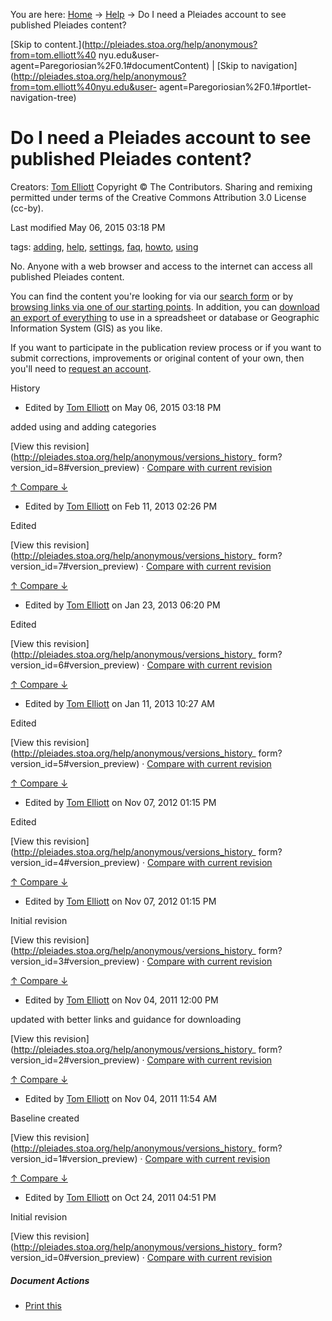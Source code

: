 You are here: [Home](http://pleiades.stoa.org/home) →
[Help](http://pleiades.stoa.org/help) →  Do I need a Pleiades account to see
published Pleiades content?

[Skip to content.](http://pleiades.stoa.org/help/anonymous?from=tom.elliott%40
nyu.edu&user-agent=Paregoriosian%2F0.1#documentContent) | [Skip to navigation]
(http://pleiades.stoa.org/help/anonymous?from=tom.elliott%40nyu.edu&user-
agent=Paregoriosian%2F0.1#portlet-navigation-tree)

#  Do I need a Pleiades account to see published Pleiades content?

Creators: [Tom Elliott](/author/thomase) Copyright © The Contributors. Sharing
and remixing permitted under terms of the Creative Commons Attribution 3.0
License (cc-by).

Last modified  May 06, 2015 03:18 PM

tags:  [adding](http://pleiades.stoa.org/search?Subject%3Alist=adding),
[help](http://pleiades.stoa.org/search?Subject%3Alist=help),
[settings](http://pleiades.stoa.org/search?Subject%3Alist=settings),
[faq](http://pleiades.stoa.org/search?Subject%3Alist=faq),
[howto](http://pleiades.stoa.org/search?Subject%3Alist=howto),
[using](http://pleiades.stoa.org/search?Subject%3Alist=using)

No. Anyone with a web browser and access to the internet can access all
published Pleiades content.

You can find the content you're looking for via our [search
form](../search_form) or by [browsing links via one of our starting
points](../places/). In addition, you can [download an export of
everything](../downloads/) to use in a spreadsheet or database or Geographic
Information System (GIS) as you like.

If you want to participate in the publication review process or if you want to
submit corrections, improvements or original content of your own, then you'll
need to [request an
account](http://www.atlantides.org/trac/pleiades/wiki/PleiadesCommunity).

History

    

  * Edited by [Tom Elliott](http://pleiades.stoa.org/author/thomase) on May 06, 2015 03:18 PM 

added using and adding categories

[View this revision](http://pleiades.stoa.org/help/anonymous/versions_history_
form?version_id=8#version_preview) · [Compare with current
revision](http://pleiades.stoa.org/help/anonymous/@@history?one=current&two=8)

[ ↑ Compare ↓ ](http://pleiades.stoa.org/help/anonymous/@@history?one=8&two=7
"Compare with previous revision" )

  * Edited by [Tom Elliott](http://pleiades.stoa.org/author/thomase) on Feb 11, 2013 02:26 PM 

Edited

[View this revision](http://pleiades.stoa.org/help/anonymous/versions_history_
form?version_id=7#version_preview) · [Compare with current
revision](http://pleiades.stoa.org/help/anonymous/@@history?one=current&two=7)

[ ↑ Compare ↓ ](http://pleiades.stoa.org/help/anonymous/@@history?one=7&two=6
"Compare with previous revision" )

  * Edited by [Tom Elliott](http://pleiades.stoa.org/author/thomase) on Jan 23, 2013 06:20 PM 

Edited

[View this revision](http://pleiades.stoa.org/help/anonymous/versions_history_
form?version_id=6#version_preview) · [Compare with current
revision](http://pleiades.stoa.org/help/anonymous/@@history?one=current&two=6)

[ ↑ Compare ↓ ](http://pleiades.stoa.org/help/anonymous/@@history?one=6&two=5
"Compare with previous revision" )

  * Edited by [Tom Elliott](http://pleiades.stoa.org/author/thomase) on Jan 11, 2013 10:27 AM 

Edited

[View this revision](http://pleiades.stoa.org/help/anonymous/versions_history_
form?version_id=5#version_preview) · [Compare with current
revision](http://pleiades.stoa.org/help/anonymous/@@history?one=current&two=5)

[ ↑ Compare ↓ ](http://pleiades.stoa.org/help/anonymous/@@history?one=5&two=4
"Compare with previous revision" )

  * Edited by [Tom Elliott](http://pleiades.stoa.org/author/thomase) on Nov 07, 2012 01:15 PM 

Edited

[View this revision](http://pleiades.stoa.org/help/anonymous/versions_history_
form?version_id=4#version_preview) · [Compare with current
revision](http://pleiades.stoa.org/help/anonymous/@@history?one=current&two=4)

[ ↑ Compare ↓ ](http://pleiades.stoa.org/help/anonymous/@@history?one=4&two=3
"Compare with previous revision" )

  * Edited by [Tom Elliott](http://pleiades.stoa.org/author/thomase) on Nov 07, 2012 01:15 PM 

Initial revision

[View this revision](http://pleiades.stoa.org/help/anonymous/versions_history_
form?version_id=3#version_preview) · [Compare with current
revision](http://pleiades.stoa.org/help/anonymous/@@history?one=current&two=3)

[ ↑ Compare ↓ ](http://pleiades.stoa.org/help/anonymous/@@history?one=3&two=2
"Compare with previous revision" )

  * Edited by [Tom Elliott](http://pleiades.stoa.org/author/thomase) on Nov 04, 2011 12:00 PM 

updated with better links and guidance for downloading

[View this revision](http://pleiades.stoa.org/help/anonymous/versions_history_
form?version_id=2#version_preview) · [Compare with current
revision](http://pleiades.stoa.org/help/anonymous/@@history?one=current&two=2)

[ ↑ Compare ↓ ](http://pleiades.stoa.org/help/anonymous/@@history?one=2&two=1
"Compare with previous revision" )

  * Edited by [Tom Elliott](http://pleiades.stoa.org/author/thomase) on Nov 04, 2011 11:54 AM 

Baseline created

[View this revision](http://pleiades.stoa.org/help/anonymous/versions_history_
form?version_id=1#version_preview) · [Compare with current
revision](http://pleiades.stoa.org/help/anonymous/@@history?one=current&two=1)

[ ↑ Compare ↓ ](http://pleiades.stoa.org/help/anonymous/@@history?one=1&two=0
"Compare with previous revision" )

  * Edited by [Tom Elliott](http://pleiades.stoa.org/author/thomase) on Oct 24, 2011 04:51 PM 

Initial revision

[View this revision](http://pleiades.stoa.org/help/anonymous/versions_history_
form?version_id=0#version_preview) · [Compare with current
revision](http://pleiades.stoa.org/help/anonymous/@@history?one=current&two=0)

##### Document Actions

  * [Print this](javascript:this.print\(\); "" )


